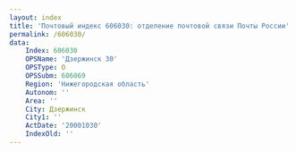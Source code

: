 ```yaml
---
layout: index
title: 'Почтовый индекс 606030: отделение почтовой связи Почты России'
permalink: /606030/
data:
    Index: 606030
    OPSName: 'Дзержинск 30'
    OPSType: О
    OPSSubm: 606069
    Region: 'Нижегородская область'
    Autonom: ''
    Area: ''
    City: Дзержинск
    City1: ''
    ActDate: '20001030'
    IndexOld: ''
---
```

